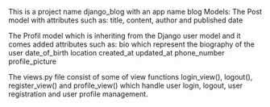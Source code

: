 This is a project name django_blog with an app name blog
Models: 
 The Post model with attributes such as:
 title, content, author and published date

 The Profil model  which is inheriting from the Django user model and it comes added attributes such as:
 bio which represent the biography of the user
 date_of_birth
 location
 created_at
 updated_at
 phone_number 
 profile_picture

The views.py file consist of some of view functions
login_view(), logout(), register_view() and profile_view()
which handle user login, logout, user registration and  user profile management.

